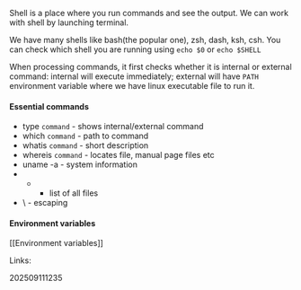 Shell is a place where you run commands and see the output. We can work with shell by launching terminal.

We have many shells like bash(the popular one), zsh, dash, ksh, csh. You can check which shell you are running using `echo $0` or `echo $SHELL`

When processing commands, it first checks whether it is internal or external command: internal will execute immediately; external will have `PATH` environment variable where we have linux executable file to run it.

#### Essential commands
- type `command` - shows internal/external command
- which `command` - path to command
- whatis `command` - short description
- whereis `command` - locates file, manual page files etc
- uname -a - system information
- * - list of all files
- \ - escaping

#### Environment variables
[[Environment variables]]


Links:

202509111235

